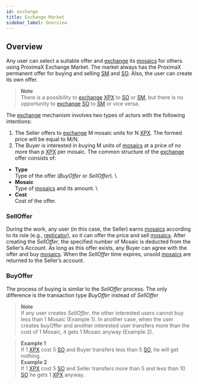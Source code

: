 ```yaml
---
id: exchange
title: Exchange Market
sidebar_label: Overview
---
```


## Overview
Any user can select a suitable offer and [exchange](exchange.md) its [mosaics](../getting_started/economy.md#mosaics) for others using ProximaX Exchange Market. The market always has the ProximaX permanent offer for buying and selling [SM](../getting_started/economy.md#sm) and [SO](../getting_started/economy.md#so). Also, the user can create its own offer.
> **Note** \
There is a possibility to [exchange](exchange.md) [XPX](../getting_started/economy.md#xpx) to [SO](../getting_started/economy.md#so) or [SM](../getting_started/economy.md#sm), but there is no opportunity to [exchange](exchange.md) [SO](../getting_started/economy.md#so) to [SM](../getting_started/economy.md#sm) or vice versa.

The [exchange](exchange.md) mechanism involves two types of actors with the following intentions:
1. The Seller offers to [exchange](exchange.md) M mosaic units for N [XPX](../getting_started/economy.md#xpx). The formed price will be equal to M/N.
2. The Buyer is interested in buying M units of [mosaics](../getting_started/economy.md#mosaics) at a price of no more than p [XPX](../getting_started/economy.md#xpx) per mosaic.
The common structure of the [exchange](exchange.md) offer consists of:
- **Type**\
Type of the offer (*BuyOffer* or *SellOffer*). \
- **Mosaic**\
Type of [mosaics](../getting_started/economy.md#mosaics) and its amount. \
- **Cost**\
Cost of the offer.

### SellOffer
During the work, any user (in this case, the Seller) earns [mosaics](../getting_started/economy.md#mosaics) according to its role (e.g., [replicator](../roles/replicator.md)), so it can offer the price and sell [mosaics](../getting_started/economy.md#mosaics). After creating the *SellOffer*, the specified number of Mosaic is deducted from the Seller’s Account. As long as this offer exists, any Buyer can agree with the offer and buy [mosaics](../getting_started/economy.md#mosaics). When the *SellOffer* time expires, unsold [mosaics](../getting_started/economy.md#mosaics) are returned to the Seller’s account.

### BuyOffer
The process of buying is similar to the *SellOffer* process. The only difference is the transaction type *BuyOffer* instead of *SellOffer*
>**Note** \
If any user creates *SellOffer*, the other interested users cannot buy less than 1 Mosaic (Example 1). In another case, when the user creates buyOffer and another interested user transfers more than the cost of 1 Mosaic, it gets 1 Mosaic anyway (Example 2).

>**Example 1** \
If 1 [XPX](../getting_started/economy.md#xpx) cost 5 [SO](../getting_started/economy.md#so) and Buyer transfers less than 5 [SO](../getting_started/economy.md#so), he will get nothing. \
**Example 2** \
If 1 [XPX](../getting_started/economy.md#xpx) cost 5 [SO](../getting_started/economy.md#so) and Seller transfers more than 5 and less than 10 [SO](../getting_started/economy.md#so) he gets 1 [XPX](../getting_started/economy.md#xpx) anyway.